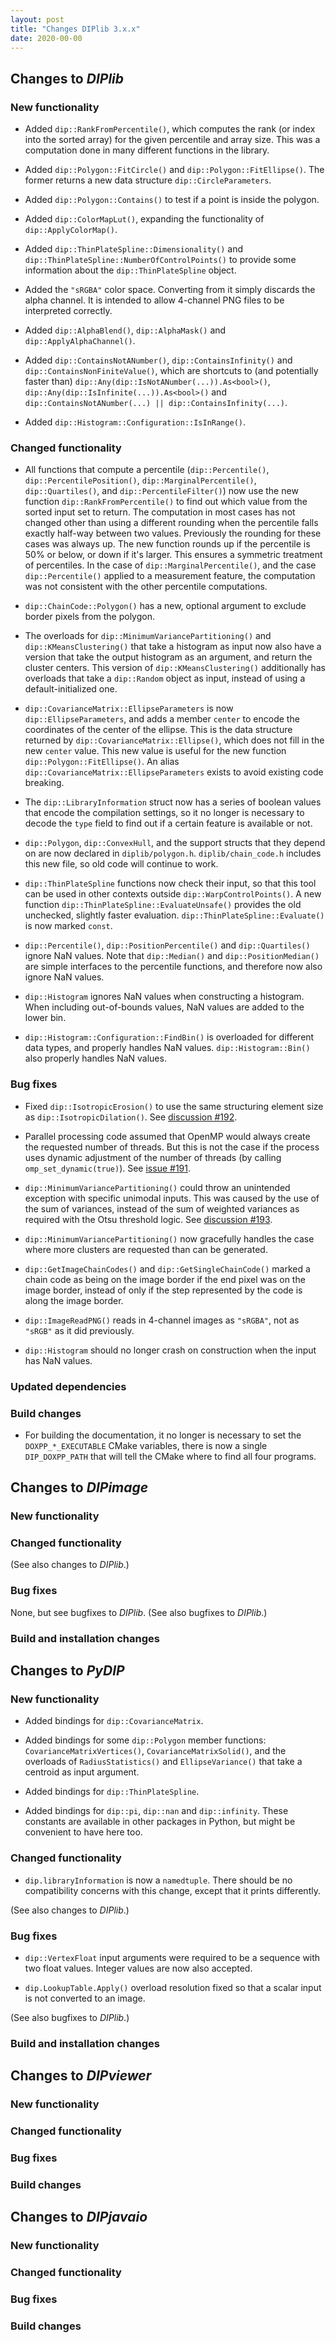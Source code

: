 ```yaml
---
layout: post
title: "Changes DIPlib 3.x.x"
date: 2020-00-00
---
```


## Changes to *DIPlib*

### New functionality

- Added `dip::RankFromPercentile()`, which computes the rank (or index into the sorted array) for the given
  percentile and array size. This was a computation done in many different functions in the library.

- Added `dip::Polygon::FitCircle()` and `dip::Polygon::FitEllipse()`. The former returns a new data structure
  `dip::CircleParameters`.

- Added `dip::Polygon::Contains()` to test if a point is inside the polygon.

- Added `dip::ColorMapLut()`, expanding the functionality of `dip::ApplyColorMap()`.

- Added `dip::ThinPlateSpline::Dimensionality()` and `dip::ThinPlateSpline::NumberOfControlPoints()` to provide
  some information about the `dip::ThinPlateSpline` object.

- Added the `"sRGBA"` color space. Converting from it simply discards the alpha channel. It is intended to allow
  4-channel PNG files to be interpreted correctly.

- Added `dip::AlphaBlend()`, `dip::AlphaMask()` and `dip::ApplyAlphaChannel()`.

- Added `dip::ContainsNotANumber()`, `dip::ContainsInfinity()` and `dip::ContainsNonFiniteValue()`, which are
  shortcuts to (and potentially faster than) `dip::Any(dip::IsNotANumber(...)).As<bool>()`,
  `dip::Any(dip::IsInfinite(...)).As<bool>()` and `dip::ContainsNotANumber(...) || dip::ContainsInfinity(...)`.

- Added `dip::Histogram::Configuration::IsInRange()`.

### Changed functionality

- All functions that compute a percentile (`dip::Percentile()`, `dip::PercentilePosition()`,
  `dip::MarginalPercentile()`, `dip::Quartiles()`, and `dip::PercentileFilter()`) now use the new function
  `dip::RankFromPercentile()` to find out which value from the sorted input set to return.
  The computation in most cases has not changed other than using a different rounding when the percentile falls
  exactly half-way between two values. Previously the rounding for these cases was always up.
  The new function rounds up if the percentile is 50% or below, or down if it's larger.
  This ensures a symmetric treatment of percentiles.
  In the case of `dip::MarginalPercentile()`, and the case `dip::Percentile()` applied to a measurement feature,
  the computation was not consistent with the other percentile computations.

- `dip::ChainCode::Polygon()` has a new, optional argument to exclude border pixels from the polygon.

- The overloads for `dip::MinimumVariancePartitioning()` and `dip::KMeansClustering()` that take a histogram
  as input now also have a version that take the output histogram as an argument, and return the cluster centers.
  This version of `dip::KMeansClustering()` additionally has overloads that take a `dip::Random` object as input,
  instead of using a default-initialized one.

- `dip::CovarianceMatrix::EllipseParameters` is now `dip::EllipseParameters`, and adds a member `center` to encode
  the coordinates of the center of the ellipse. This is the data structure returned by `dip::CovarianceMatrix::Ellipse()`,
  which does not fill in the new `center` value. This new value is useful for the new function `dip::Polygon::FitEllipse()`.
  An alias `dip::CovarianceMatrix::EllipseParameters` exists to avoid existing code breaking.

- The `dip::LibraryInformation` struct now has a series of boolean values that encode the compilation settings, so
  it no longer is necessary to decode the `type` field to find out if a certain feature is available or not.

- `dip::Polygon`, `dip::ConvexHull`, and the support structs that they depend on are now declared in `diplib/polygon.h`.
  `diplib/chain_code.h` includes this new file, so old code will continue to work.

- `dip::ThinPlateSpline` functions now check their input, so that this tool can be used in other contexts outside
  `dip::WarpControlPoints()`. A new function `dip::ThinPlateSpline::EvaluateUnsafe()` provides the old unchecked,
  slightly faster evaluation. `dip::ThinPlateSpline::Evaluate()` is now marked `const`.

- `dip::Percentile()`, `dip::PositionPercentile()` and `dip::Quartiles()` ignore NaN values. Note that `dip::Median()`
  and `dip::PositionMedian()` are simple interfaces to the percentile functions, and therefore now also ignore NaN values.

- `dip::Histogram` ignores NaN values when constructing a histogram. When including out-of-bounds values, NaN values
  are added to the lower bin.

- `dip::Histogram::Configuration::FindBin()` is overloaded for different data types, and properly handles NaN values.
  `dip::Histogram::Bin()` also properly handles NaN values.

### Bug fixes

- Fixed `dip::IsotropicErosion()` to use the same structuring element size as `dip::IsotropicDilation()`.
  See [discussion #192](https://github.com/DIPlib/diplib/discussions/192).

- Parallel processing code assumed that OpenMP would always create the requested number of threads.
  But this is not the case if the process uses dynamic adjustment of the number of threads (by calling
  `omp_set_dynamic(true)`). See [issue #191](https://github.com/DIPlib/diplib/issues/191).

- `dip::MinimumVariancePartitioning()` could throw an unintended exception with specific unimodal inputs.
  This was caused by the use of the sum of variances, instead of the sum of weighted variances as required
  with the Otsu threshold logic. See [discussion #193](https://github.com/DIPlib/diplib/discussions/193).

- `dip::MinimumVariancePartitioning()` now gracefully handles the case where more clusters are requested
  than can be generated.

- `dip::GetImageChainCodes()` and `dip::GetSingleChainCode()` marked a chain code as being on the image border
  if the end pixel was on the image border, instead of only if the step represented by the code is along the
  image border.

- `dip::ImageReadPNG()` reads in 4-channel images as `"sRGBA"`, not as `"sRGB"` as it did previously.

- `dip::Histogram` should no longer crash on construction when the input has NaN values.

### Updated dependencies

### Build changes

- For building the documentation, it no longer is necessary to set the `DOXPP_*_EXECUTABLE` CMake variables,
  there is now a single `DIP_DOXPP_PATH` that will tell the CMake where to find all four programs.




## Changes to *DIPimage*

### New functionality

### Changed functionality

(See also changes to *DIPlib*.)

### Bug fixes

None, but see bugfixes to *DIPlib*.
(See also bugfixes to *DIPlib*.)

### Build and installation changes




## Changes to *PyDIP*

### New functionality

- Added bindings for `dip::CovarianceMatrix`.

- Added bindings for some `dip::Polygon` member functions: `CovarianceMatrixVertices()`,
  `CovarianceMatrixSolid()`, and the overloads of `RadiusStatistics()` and `EllipseVariance()`
  that take a centroid as input argument.

- Added bindings for `dip::ThinPlateSpline`.

- Added bindings for `dip::pi`, `dip::nan` and `dip::infinity`. These constants are available in other
  packages in Python, but might be convenient to have here too.

### Changed functionality

- `dip.libraryInformation` is now a `namedtuple`. There should be no compatibility concerns with this change,
  except that it prints differently.

(See also changes to *DIPlib*.)

### Bug fixes

- `dip::VertexFloat` input arguments were required to be a sequence with two float values.
  Integer values are now also accepted.

- `dip.LookupTable.Apply()` overload resolution fixed so that a scalar input is not converted to an image.

(See also bugfixes to *DIPlib*.)

### Build and installation changes




## Changes to *DIPviewer*

### New functionality

### Changed functionality

### Bug fixes

### Build changes




## Changes to *DIPjavaio*

### New functionality

### Changed functionality

### Bug fixes

### Build changes
